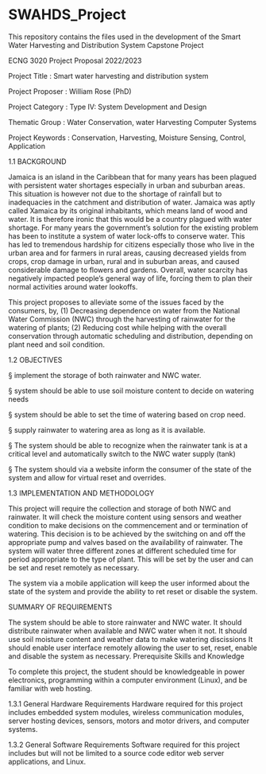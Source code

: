 # SWAHDS_Project
This repository contains the files used in the development of the Smart Water Harvesting and Distribution System Capstone Project

ECNG 3020 Project Proposal 2022/2023

Project Title            	: Smart water harvesting and distribution system

Project Proposer     	:   William Rose (PhD)

Project Category     	: Type IV: System Development and Design

Thematic Group      	: Water Conservation, water Harvesting Computer Systems

Project Keywords    	: Conservation, Harvesting, Moisture Sensing, Control, Application

1.1      BACKGROUND
 

Jamaica is an island in the Caribbean that for many years has been plagued with persistent water shortages especially in urban and suburban areas. This situation is however not due to the shortage of rainfall but to inadequacies in the catchment and distribution of water. Jamaica was aptly called Xamaica by its original inhabitants, which means land of wood and water. It is therefore ironic that this would be a country plagued with water shortage. For many years the government’s solution for the existing problem has been to institute a system of water lock-offs to conserve water. This has led to tremendous hardship for citizens especially those who live in the urban area and for farmers in rural areas, causing decreased yields from crops, crop damage in urban, rural and in suburban areas, and caused considerable damage to flowers and gardens. Overall, water scarcity has negatively impacted people’s general way of life, forcing them to plan their normal activities around water lookoffs.

This project proposes to alleviate some of the issues faced by the consumers, by, (1) Decreasing dependence on water from the National Water Commission (NWC) through the harvesting of rainwater for the watering of plants; (2) Reducing cost while helping with the overall conservation through automatic scheduling and distribution, depending on plant need and soil condition.


1.2      OBJECTIVES
 

§  implement the storage of both rainwater and NWC water.

§  system should be able to use soil moisture content to decide on watering needs

§  system should be able to set the time of watering based on crop need.

§  supply rainwater to watering area as long as it is available.

§  The system should be able to recognize when the rainwater tank is at a critical level and automatically switch to the NWC water supply (tank)

§  The system should via a website inform the consumer of the state of the system and allow for virtual reset and overrides.

 

1.3      IMPLEMENTATION AND METHODOLOGY
 

This project will require the collection and storage of both NWC and rainwater. It will check the moisture content using sensors and weather condition to make decisions on the commencement and or termination of watering. This decision is to be achieved by the switching on and off the appropriate pump and valves based on the availability of rainwater.  The system will water three different zones at different scheduled time for period appropriate to the type of plant. This will be set by the user and can be set and reset remotely as necessary.  

 The system via a mobile application will keep the user informed about the state of the system and provide the ability to ret reset or disable the system.


SUMMARY OF REQUIREMENTS
 

The system should be able to store rainwater and NWC water. It should distribute rainwater when available and NWC water when it not. It should use soil moisture content and weather data to make watering discissions It should enable user interface remotely allowing the user to set, reset, enable and disable the system as necessary.  Prerequisite Skills and Knowledge

To complete this project, the student should be knowledgeable in power electronics, programming within a computer environment (Linux), and be familiar with web hosting.

1.3.1       General Hardware Requirements
Hardware required for this project includes embedded system modules, wireless communication modules,  server hosting devices, sensors,  motors and motor drivers, and computer systems.

1.3.2       General Software Requirements
Software required for this project includes but will not be limited to a source code editor  web server applications, and Linux.
